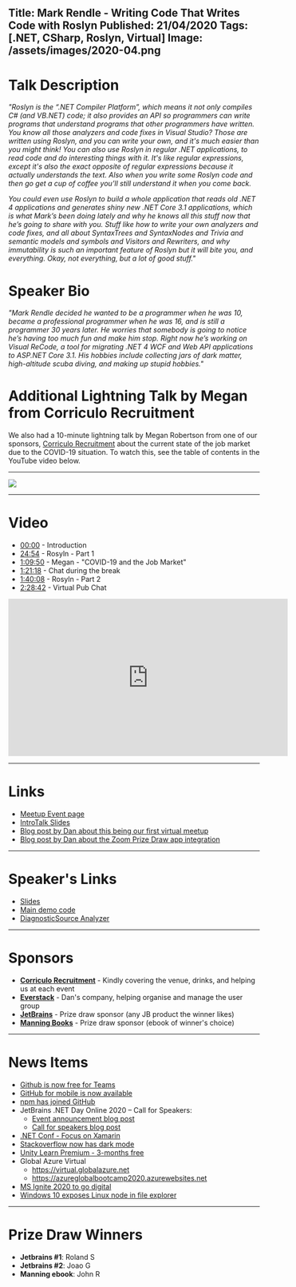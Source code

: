 Title: Mark Rendle - Writing Code That Writes Code with Roslyn
Published: 21/04/2020
Tags: [.NET, CSharp, Roslyn, Virtual]
Image: /assets/images/2020-04.png
---
# Talk Description

_"Roslyn is the “.NET Compiler Platform”, which means it not only compiles C# (and VB.NET) code; it also provides an API so programmers can write programs that understand programs that other programmers have written. You know all those analyzers and code fixes in Visual Studio? Those are written using Roslyn, and you can write your own, and it's much easier than you might think! You can also use Roslyn in regular .NET applications, to read code and do interesting things with it. It's like regular expressions, except it's also the exact opposite of regular expressions because it actually understands the text. Also when you write some Roslyn code and then go get a cup of coffee you’ll still understand it when you come back._

_You could even use Roslyn to build a whole application that reads old .NET 4 applications and generates shiny new .NET Core 3.1 applications, which is what Mark’s been doing lately and why he knows all this stuff now that he’s going to share with you. Stuff like how to write your own analyzers and code fixes, and all about SyntaxTrees and SyntaxNodes and Trivia and semantic models and symbols and Visitors and Rewriters, and why immutability is such an important feature of Roslyn but it will bite you, and everything. Okay, not everything, but a lot of good stuff."_

# Speaker Bio

_"Mark Rendle decided he wanted to be a programmer when he was 10, became a professional programmer when he was 16, and is still a programmer 30 years later. He worries that somebody is going to notice he’s having too much fun and make him stop. Right now he’s working on Visual ReCode, a tool for migrating .NET 4 WCF and Web API applications to ASP.NET Core 3.1. His hobbies include collecting jars of dark matter, high-altitude scuba diving, and making up stupid hobbies."_

# Additional Lightning Talk by Megan from Corriculo Recruitment

We also had a 10-minute lightning talk by Megan Robertson from one of our sponsors, [Corriculo Recruitment](https://corriculo.co.uk/) about the current state of the job market due to the COVID-19 situation. To watch this, see the table of contents in the YouTube video below.

---

![](/assets/images/2020-04.png)

---

# Video

* [00:00](https://www.youtube.com/watch?v=22EoxKW582k&t=0s) - Introduction
* [24:54](https://www.youtube.com/watch?v=22EoxKW582k&t=1494s) - Rosyln - Part 1
* [1:09:50](https://www.youtube.com/watch?v=22EoxKW582k&t=4190s) - Megan - "COVID-19 and the Job Market"
* [1:21:18](https://www.youtube.com/watch?v=22EoxKW582k&t=4878s) - Chat during the break
* [1:40:08](https://www.youtube.com/watch?v=22EoxKW582k&t=6008s) - Rosyln - Part 2
* [2:28:42](https://www.youtube.com/watch?v=22EoxKW582k&t=8922s) - Virtual Pub Chat

<iframe width="560" height="315" src="https://www.youtube.com/embed/22EoxKW582k" frameborder="0" allow="accelerometer; autoplay; encrypted-media; gyroscope; picture-in-picture" allowfullscreen></iframe>

---

# Links

* [Meetup Event page](https://www.meetup.com/dotnetoxford/events/269032612/)
* [IntroTalk Slides](https://www.dropbox.com/s/ft70sbph8bnndh6/2020-04-Roslyn.pdf?dl=0)
* [Blog post by Dan about this being our first virtual meetup](https://www.danclarke.com/2020-first-virtual-dotnetoxford)
* [Blog post by Dan about the Zoom Prize Draw app integration](https://www.danclarke.com/2020-prizedraw-zoom)

---

# Speaker's Links

* [Slides](https://www.dropbox.com/s/pei702wpmjdxkkl/Roslyn.pptx?dl=0)
* [Main demo code](https://github.com/RendleLabs/DotNetOxfordRoslynDemo)
* [DiagnosticSource Analyzer](https://github.com/RendleLabs/DiagnosticSource.Analyzers)

---

# Sponsors

* **[Corriculo Recruitment](https://corriculo.co.uk)** - Kindly covering the venue, drinks, and helping us at each event
* **[Everstack](https://www.everstack.com)** - Dan's company, helping organise and manage the user group
* **[JetBrains](https://www.jetbrains.com/)** - Prize draw sponsor (any JB product the winner likes)
* **[Manning Books](https://www.manning.com)** - Prize draw sponsor (ebook of winner's choice)

---

# News Items

* [Github is now free for Teams](https://github.blog/2020-04-14-github-is-now-free-for-teams/)
* [GitHub for mobile is now available](https://github.blog/2020-03-17-github-for-mobile-is-now-available/)
* [npm has joined GitHub](https://github.blog/2020-04-15-npm-has-joined-github/)
* JetBrains .NET Day Online 2020 – Call for Speakers:
  * [Event announcement blog post](https://blog.jetbrains.com/dotnet/2019/04/09/jetbrains-net-day-online-virtual-net-event-thursday-may-16-2019/)
  * [Call for speakers blog post](https://blog.jetbrains.com/dotnet/2020/02/13/jetbrains-net-day-online-2020-call-speakers/)
* [.NET Conf - Focus on Xamarin](https://focus.dotnetconf.net/)
* [Stackoverflow now has dark mode](https://stackoverflow.blog/2020/03/30/introducing-dark-mode-for-stack-overflow/)
* [Unity Learn Premium - 3-months free](https://learn.unity.com/)
* Global Azure Virtual
  * https://virtual.globalazure.net
  * https://azureglobalbootcamp2020.azurewebsites.net
* [MS Ignite 2020 to go digital](https://www.theregister.co.uk/2020/04/01/microsoft_ignite_goes_digital/)
* [Windows 10 exposes Linux node in file explorer](https://twitter.com/richturn_ms/status/1247947721383612421?s=19)

---

# Prize Draw Winners

* **Jetbrains #1**: Roland S
* **Jetbrains #2**: Joao G
* **Manning ebook**: John R
